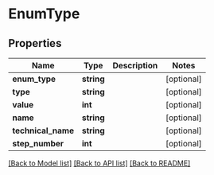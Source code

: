 # EnumType

## Properties
Name | Type | Description | Notes
------------ | ------------- | ------------- | -------------
**enum_type** | **string** |  | [optional] 
**type** | **string** |  | [optional] 
**value** | **int** |  | [optional] 
**name** | **string** |  | [optional] 
**technical_name** | **string** |  | [optional] 
**step_number** | **int** |  | [optional] 

[[Back to Model list]](../../README.md#documentation-for-models) [[Back to API list]](../../README.md#documentation-for-api-endpoints) [[Back to README]](../../README.md)

